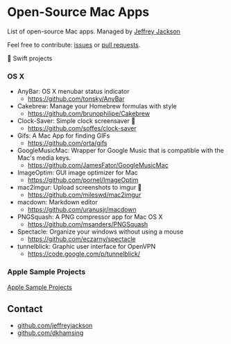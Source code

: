 # Open-Source Mac Apps

List of open-source Mac apps.  Managed by [Jeffrey Jackson](https://github.com/jeffreyjackson)

Feel free to contribute: [issues](https://github.com/AwesomeOpenSource/mac-apps/issues) or [pull requests](https://github.com/AwesomeOpenSource/mac-apps/pulls).
 
:large_orange_diamond: Swift projects
 
### OS X
- AnyBar: OS X menubar status indicator
  - https://github.com/tonsky/AnyBar
- Cakebrew: Manage your Homebrew formulas with style
  - https://github.com/brunophilipe/Cakebrew
- Clock-Saver: Simple clock screensaver :large_orange_diamond:
  - https://github.com/soffes/clock-saver
- Gifs: A Mac App for finding GIFs
  - https://github.com/orta/gifs
- GoogleMusicMac: Wrapper for Google Music that is compatible with the Mac's media keys.
  - https://github.com/JamesFator/GoogleMusicMac
- ImageOptim: GUI image optimizer for Mac
  - https://github.com/pornel/ImageOptim
- mac2imgur: Upload screenshots to imgur :large_orange_diamond:
  - https://github.com/mileswd/mac2imgur
- macdown: Markdown editor
  - https://github.com/uranusjr/macdown
- PNGSquash: A PNG compressor app for Mac OS X
  - https://github.com/msanders/PNGSquash
- Spectacle: Organize your windows without using a mouse
  - https://github.com/eczarny/spectacle
- tunnelblick: Graphic user interface for OpenVPN 
  - https://code.google.com/p/tunnelblick/

### Apple Sample Projects
[Apple Sample Projects](https://developer.apple.com/library/mac/navigation/#section=Resource%20Types&topic=Sample%20Code)

## Contact

- [github.com/jeffreyjackson](https://github.com/jeffreyjackson)
- [github.com/dkhamsing](https://github.com/dkhamsing)
